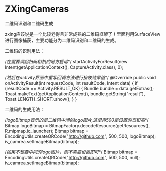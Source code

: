 # ZXingCameras
二维码识别和二维码生成

zxing应该说是一个比较老得且非常成熟的二维码框架了！里面利用SurfaceView进行图像捕获，主要功能分为二维码识别和二维码的生成。


二维码的识别用法：

/*在需要调起扫码相机的地方启动**/
startActivityForResult(new Intent(getApplicationContext(), CaptureActivity.class), 0);

/*然后在activity界面中重写回调方法进行接收结果值**/
@Override
public void onActivityResult(int requestCode, int resultCode, Intent data) {
      if (resultCode == Activity.RESULT_OK) {
          Bundle bundle = data.getExtras();
          Toast.makeText(getApplicationContext(), bundle.getString("result"), Toast.LENGTH_SHORT).show();
      }
} 
    

二维码的生成用法：

/*logoBitmap表示的是二维码中间的logo图片,这里得500是设置的宽和高**/
Bitmap logoBitmap = BitmapFactory.decodeResource(getResources(), R.mipmap.ic_launcher);
Bitmap bitmap = EncodingUtils.createQRCode("http://github.com", 500, 500, logoBitmap);
iv_camrea.setImageBitmap(bitmap);

/*如果不想要中间的logo图片，则不需要设置即可**/
Bitmap bitmap = EncodingUtils.createQRCode("http://github.com", 500, 500, null);
iv_camrea.setImageBitmap(bitmap);
